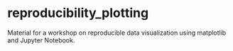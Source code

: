# reproducibility_plotting
Material for a workshop on reproducible data visualization using matplotlib and Jupyter Notebook. 
